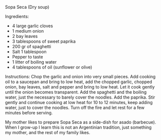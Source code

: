 Sopa Seca (Dry soup)

Ingredients:

* 4 large garlic cloves
* 1 medium onion
* 2 bay leaves
* 3 tablespoons of sweet paprika
* 200 gr of spaghetti
* Salt 1 tablespoon
* Pepper to taste
* 1 litter of boiling water
* 4 tablespoons of oil (sunflower or olive)


Instructions:
Chop the garlic and onion into very small pieces. Add cooking oil to a saucepan and bring to low heat, add the chopped garlic, chopped onion, bay leaves, salt and pepper and bring to low heat. Let it cook gently until the onion becomes transparent. Add the spaghetti and the boiling water, just the necessary to barely cover the noodles. Add the paprika. Stir gently and continue cooking at low heat for 10 to 12 minutes, keep adding water, just to cover the noodles. Turn off the fire and let rest for a few minutes before serving.

My mother likes to prepare Sopa Seca as a side-dish for asado (barbecue). When I grow-up I learn this is not an Argentinian tradition, just something my mother, and the rest of my family likes.
